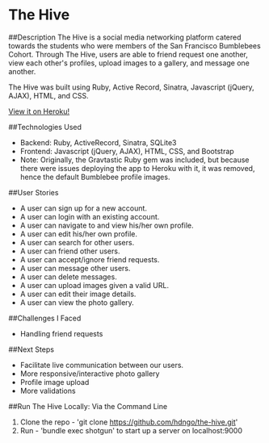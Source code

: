 # The Hive

##Description
The Hive is a social media networking platform catered towards the students who were members of the San Francisco Bumblebees Cohort. Through The Hive, users are able to friend request one another, view each other's profiles, upload images to a gallery, and message one another.

The Hive was built using Ruby, Active Record, Sinatra, Javascript (jQuery, AJAX), HTML, and CSS.

[View it on Heroku!](https://the-hive-sf.herokuapp.com)

##Technologies Used
  * Backend: Ruby, ActiveRecord, Sinatra, SQLite3
  * Frontend: Javascript (jQuery, AJAX), HTML, CSS, and Bootstrap
  * Note: Originally, the Gravtastic Ruby gem was included, but because there were issues deploying the app to Heroku with it, it was removed, hence the default Bumblebee profile images.


##User Stories
  * A user can sign up for a new account.
  * A user can login with an existing account.
  * A user can navigate to and view his/her own profile.
  * A user can edit his/her own profile.
  * A user can search for other users.
  * A user can friend other users.
  * A user can accept/ignore friend requests.
  * A user can message other users.
  * A user can delete messages.
  * A user can upload images given a valid URL.
  * A user can edit their image details.
  * A user can view the photo gallery.

##Challenges I Faced
  * Handling friend requests

##Next Steps
  * Facilitate live communication between our users.
  * More responsive/interactive photo gallery
  * Profile image upload
  * More validations

##Run The Hive Locally:
Via the Command Line
  1. Clone the repo - 'git clone https://github.com/hdngo/the-hive.git'
  2. Run - 'bundle exec shotgun' to start up a server on localhost:9000
